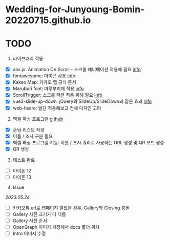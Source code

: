 # Wedding-for-Junyoung-Bomin-20220715.github.io

# TODO

1. 라이브러리 적용  
  - [x] aos.js: Animation On Scroll - 스크롤 애니메이션 적용에 필요 [info](https://michalsnik.github.io/aos/)
  - [x] fontawesome: 아이콘 사용 [info](https://fontawesome.com/)
  - [x] Kakao Map: 카카오 맵 공식 문서  
  - [x] Maruburi font: 마루부리체 적용 [info](https://hangeul.naver.com/maruproject_10)
  - [x] ScrollTrigger: 스크롤 액션 적용 위해 필요 [info](https://greensock.com/)
  - [x] vue3-slide-up-down: jQuery의 SlideUp/SlideDown과 같은 효과 [info](https://github.com/southcoastweb/vue3-slide-up-down)
  - [x] web-hsare: 일단 적용해보고 전체 디자인 고려
 
2. 엑셀 파싱 프로그램 [github](https://github.com/sauber92/heart_qrcode_generator)
  - [x] 손님 리스트 작성
  - [x] 이름 / 조사 구분 필요
  - [x] 엑셀 파싱 프로그램 기능: 이름 / 조사 쿼리로 사용하는 URL 생성 및 QR 코드 생성
  - [x] QR 생성 
    
3. 테스트 완료
  - [ ] 아이폰 12
  - [ ] 아이폰 13

4. Issue  

*2023.05.24*  

  - [ ] 카카오톡 url로 웹페이지 열었을 경우, Gallery와 Closing 충돌
  - [ ] Gallery 사진 크기가 다 다름
  - [ ] Gallery 사진 순서
  - [ ] OpenGraph 이미지 지정해서 docs 폴더 위치
  - [ ] Intro 이미지 수정
